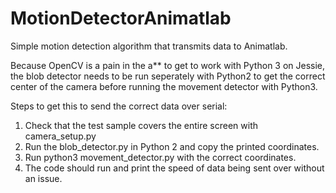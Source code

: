 # MotionDetectorAnimatlab
Simple motion detection algorithm that transmits data to Animatlab. 

Because OpenCV is a pain in the a** to get to work with Python 3 on Jessie, 
the blob detector needs to be run seperately with Python2 to get the correct center of the camera before
running the movement detector with Python3.

Steps to get this to send the correct data over serial:

1. Check that the test sample covers the entire screen with camera_setup.py 
2. Run the blob_detector.py in Python 2 and copy the printed coordinates.
3. Run python3 movement_detector.py with the correct coordinates.
4. The code should run and print the speed of data being sent over without an issue. 